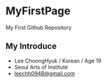 # MyFirstPage
My First Github Repository

## My Introduce
  * Lee ChoongHyuk / Korean / Age 19
  * Seoul Arts of Institute
  * leechh0948@gmail.com
